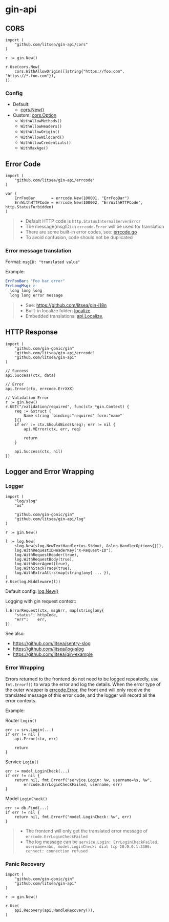 # gin-api

## CORS

```golang
import (
	"github.com/litsea/gin-api/cors"
)

r := gin.New()

r.Use(cors.New(
	cors.WithAllowOrigin([]string{"https://foo.com", "https://*.foo.com"}),
))
```

### Config

* Default:
  * [cors.New()](cors/middleware.go)
* Custom: [cors.Option](cors/option.go)
  * `WithAllowMethods()`
  * `WithAllowHeaders()`
  * `WithAllowOrigin()`
  * `WithAllowWildcard()`
  * `WithAllowCredentials()`
  * `WithMaxAge()`

## Error Code

```golang
import (
	"github.com/litsea/gin-api/errcode"
)

var (
	ErrFooBar       = errcode.New(100001, "ErrFooBar")
	ErrWithHTTPCode = errcode.New(100002, "ErrWithHTTPCode", http.StatusForbidden)
)
```

> * Default HTTP code is `http.StatusInternalServerError`
> * The message(msgID) in `errcode.Error` will be used for translation
> * There are some built-in error codes, see: [errcode.go](errcode/errcode.go)
> * To avoid confusion, code should not be duplicated

### Error message translation

Format: `msgID: "translated value"`

Example:

```yaml
ErrFooBar: "Foo bar error"
ErrLongMsg: >-
  long long long
  long long error message
```

> * See: https://github.com/litsea/gin-i18n
> * Built-in localize folder: [localize](localize)
> * Embedded translations: [api.Localize](api.go),

## HTTP Response

```golang
import (
	"github.com/gin-gonic/gin"
	"github.com/litsea/gin-api/errcode"
	"github.com/litsea/gin-api"
)

// Success
api.Success(ctx, data)

// Error
api.Error(ctx, errcode.ErrXXX)

// Validation Error
r := gin.New()
r.GET("/validation/required", func(ctx *gin.Context) {
	req := &struct {
		Name string `binding:"required" form:"name"`
	}{}
	if err := ctx.ShouldBind(&req); err != nil {
		api.VError(ctx, err, req)

		return
	}

	api.Success(ctx, nil)
})
```

## Logger and Error Wrapping

### Logger

```golang
import (
	"log/slog"
	"os"

	"github.com/gin-gonic/gin"
	"github.com/litsea/gin-api/log"
)

r := gin.New()

l := log.New(
	slog.New(slog.NewTextHandler(os.Stdout, &slog.HandlerOptions{})),
	log.WithRequestIDHeaderKey("X-Request-ID"),
	log.WithRequestHeader(true),
	log.WithRequestBody(true),
	log.WithUserAgent(true),
	log.WithStackTrace(true),
	log.WithExtraAttrs(map[string]any{ ... }),
)
r.Use(log.Middleware(l))
```

Default config: [log.New()](log/log.go)

Logging with gin request context:

```golang
l.ErrorRequest(ctx, msgErr, map[string]any{
	"status": httpCode,
	"err":    err,
})
```

See also:

* https://github.com/litsea/sentry-slog
* https://github.com/litsea/log-slog
* https://github.com/litsea/gin-example

### Error Wrapping

Errors returned to the frontend do not need to be logged repeatedly, use `fmt.Errorf()` to wrap the error and log the details. When the error type of the outer wrapper is [errcode.Error](errcode/errcode.go), the front end will only receive the translated message of this error code, and the logger will record all the error contexts.

Example:

Router `Login()`

```golang
err := srv.Login(...)
if err != nil {
	api.Error(ctx, err)

	return
}
```

Service `Login()`

```golang
err := model.LoginCheck(...)
if err != nil {
	return nil, fmt.Errorf("service.Login: %w, username=%s, %w",
		errcode.ErrLoginCheckFailed, username, err)
}
```

Model `LoginCheck()`

```golang
err := db.Find(...)
if err != nil {
	return nil, fmt.Errorf("model.LoginCheck: %w", err)
}
```

> * The frontend will only get the translated error message of `errcode.ErrLoginCheckFailed`
> * The log message can be `service.Login: ErrLoginCheckFailed, username=abc, model.LoginCheck: dial tcp 10.0.0.1:3306: connect: connection refused`

### Panic Recovery

```golang
import (
	"github.com/gin-gonic/gin"
	"github.com/litsea/gin-api"
)

r := gin.New()

r.Use(
	api.Recovery(api.HandleRecovery()),
)
```
